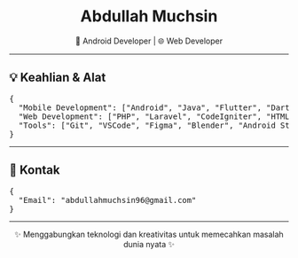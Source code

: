 <!-- Header -->
<div align="center">
  <h1>Abdullah Muchsin</h1>
  <p>📱 Android Developer | 🌐 Web Developer</p>
</div>

---

## 💡 **Keahlian & Alat**
<pre>
{
  "Mobile Development": ["Android", "Java", "Flutter", "Dart"],
  "Web Development": ["PHP", "Laravel", "CodeIgniter", "HTML5", "CSS3", "JavaScript", "Tailwind CSS", "Bootstrap"],
  "Tools": ["Git", "VSCode", "Figma", "Blender", "Android Studio"]
}
</pre>

---

## 📧 **Kontak**
<pre>
{
  "Email": "abdullahmuchsin96@gmail.com"
}
</pre>

---

<footer>
  <div align="center">
    <p>✨ Menggabungkan teknologi dan kreativitas untuk memecahkan masalah dunia nyata ✨</p>
  </div>
</footer>
